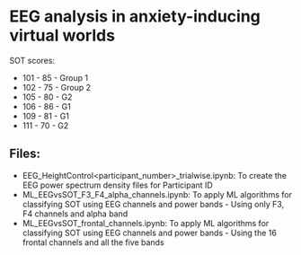 # EEG analysis in anxiety-inducing virtual worlds 

SOT scores:
* 101 - 85 - Group 1
* 102 - 75 - Group 2
* 105 - 80 - G2 
* 106 - 86 - G1
* 109 - 81 - G1
* 111 - 70 - G2

## Files:
* EEG_HeightControl<participant_number>_trialwise.ipynb: To create the EEG power spectrum density files for Participant ID 
* ML_EEGvsSOT_F3_F4_alpha_channels.ipynb: To apply ML algorithms for classifying SOT using EEG channels and power bands - Using only F3, F4 channels and alpha band 
* ML_EEGvsSOT_frontal_channels.ipynb: To apply ML algorithms for classifying SOT using EEG channels and power bands - Using the 16 frontal channels and all the five bands 

